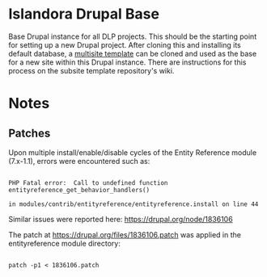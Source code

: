 # Islandora Drupal Base

Base Drupal instance for all DLP projects. This should be the starting point for setting up a new Drupal project. After cloning this and installing its default database, a [multisite template](https://github.com/UCLALibrary/islandora_drupal_subsite_template) can be cloned and used as the base for a new site within this Drupal instance.  There are instructions for this process on the subsite template repository's wiki.

# Notes

## Patches

Upon multiple install/enable/disable cycles of the Entity Reference module (7.x-1.1), errors were encountered such as:

<code>
PHP Fatal error:  Call to undefined function entityreference_get_behavior_handlers()<br>
in modules/contrib/entityreference/entityreference.install on line 44
</code>

Similar issues were reported here: https://drupal.org/node/1836106

The patch at https://drupal.org/files/1836106.patch was applied in the entityreference module directory:

<code>
patch -p1 < 1836106.patch
</code>

